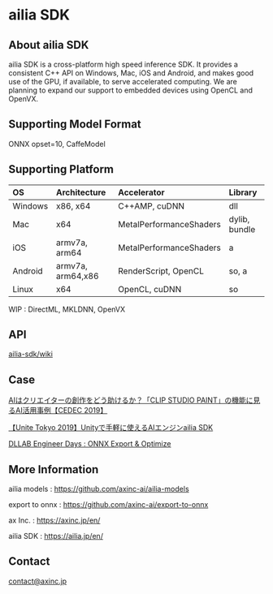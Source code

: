 # ailia SDK

## About ailia SDK

ailia SDK is a cross-platform high speed inference SDK. It provides a consistent C++ API on Windows, Mac, iOS and Android, and makes good use of the GPU, if available, to serve accelerated computing. We are planning to expand our support to embedded devices using OpenCL and OpenVX.

## Supporting Model Format

ONNX opset=10, CaffeModel

## Supporting Platform

|OS|Architecture|Accelerator|Library|
|:---|:---|:---|:---|
|Windows|x86, x64|C++AMP, cuDNN|dll|
|Mac|x64|MetalPerformanceShaders|dylib, bundle|
|iOS|armv7a, arm64|MetalPerformanceShaders|a|
|Android|armv7a, arm64,x86|RenderScript, OpenCL|so, a|
|Linux|x64|OpenCL, cuDNN|so|

WIP : DirectML, MKLDNN, OpenVX

## API

[ailia-sdk/wiki](https://github.com/axinc-ai/ailia-sdk/wiki)

## Case

[AIはクリエイターの創作をどう助けるか？「CLIP STUDIO PAINT」の機能に見るAI活用事例【CEDEC 2019】](https://www.gamebusiness.jp/article/2019/09/25/16233.html)

[【Unite Tokyo 2019】Unityで手軽に使えるAIエンジンailia SDK](https://www.slideshare.net/UnityTechnologiesJapan002/unite-tokyo-2019unityaiailia-sdk)

[DLLAB Engineer Days : ONNX Export & Optimize](https://www.slideshare.net/KazukiKyakuno/dllab-engineer-days-onnx-export-optimize)

## More Information

ailia models : https://github.com/axinc-ai/ailia-models

export to onnx : https://github.com/axinc-ai/export-to-onnx

ax Inc. : https://axinc.jp/en/

ailia SDK : https://ailia.jp/en/

## Contact

contact@axinc.jp

